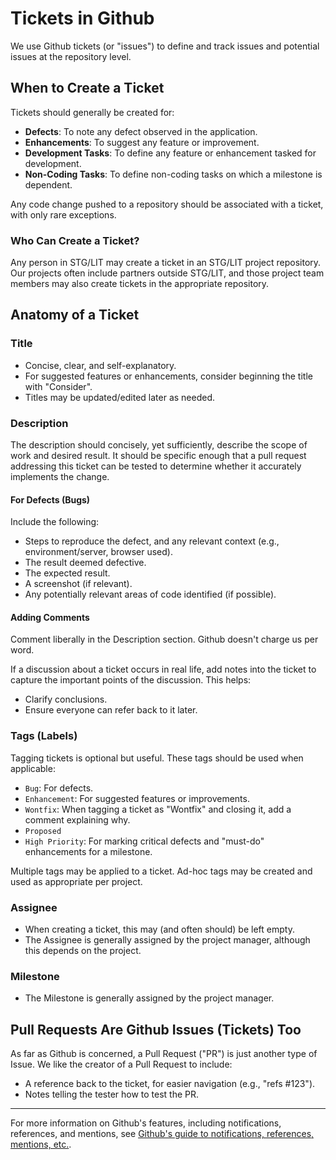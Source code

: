 # Tickets in Github

We use Github tickets (or "issues") to define and track issues and potential issues at the repository level.

## When to Create a Ticket

Tickets should generally be created for:
- **Defects**: To note any defect observed in the application.
- **Enhancements**: To suggest any feature or improvement.
- **Development Tasks**: To define any feature or enhancement tasked for development.
- **Non-Coding Tasks**: To define non-coding tasks on which a milestone is dependent.

Any code change pushed to a repository should be associated with a ticket, with only rare exceptions.

### Who Can Create a Ticket?

Any person in STG/LIT may create a ticket in an STG/LIT project repository. Our projects often include partners outside STG/LIT, and those project team members may also create tickets in the appropriate repository.

## Anatomy of a Ticket

### Title

- Concise, clear, and self-explanatory.
- For suggested features or enhancements, consider beginning the title with "Consider".
- Titles may be updated/edited later as needed.

### Description

The description should concisely, yet sufficiently, describe the scope of work and desired result. It should be specific enough that a pull request addressing this ticket can be tested to determine whether it accurately implements the change.

#### For Defects (Bugs)

Include the following:
- Steps to reproduce the defect, and any relevant context (e.g., environment/server, browser used).
- The result deemed defective.
- The expected result.
- A screenshot (if relevant).
- Any potentially relevant areas of code identified (if possible).

#### Adding Comments

Comment liberally in the Description section. Github doesn't charge us per word.

If a discussion about a ticket occurs in real life, add notes into the ticket to capture the important points of the discussion. This helps:
- Clarify conclusions.
- Ensure everyone can refer back to it later.

### Tags (Labels)

Tagging tickets is optional but useful. These tags should be used when applicable:
- `Bug`: For defects.
- `Enhancement`: For suggested features or improvements.
- `Wontfix`: When tagging a ticket as "Wontfix" and closing it, add a comment explaining why.
- `Proposed`
- `High Priority`: For marking critical defects and "must-do" enhancements for a milestone.

Multiple tags may be applied to a ticket. Ad-hoc tags may be created and used as appropriate per project.

### Assignee

- When creating a ticket, this may (and often should) be left empty.
- The Assignee is generally assigned by the project manager, although this depends on the project.

### Milestone

- The Milestone is generally assigned by the project manager.

## Pull Requests Are Github Issues (Tickets) Too

As far as Github is concerned, a Pull Request ("PR") is just another type of Issue. We like the creator of a Pull Request to include:
- A reference back to the ticket, for easier navigation (e.g., "refs #123").
- Notes telling the tester how to test the PR.

---

For more information on Github's features, including notifications, references, and mentions, see [Github's guide to notifications, references, mentions, etc.](https://guides.github.com/features/issues/index.html#notifications).
